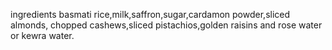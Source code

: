 ingredients
basmati rice,milk,saffron,sugar,cardamon powder,sliced almonds, chopped cashews,sliced pistachios,golden raisins and rose water or kewra water.